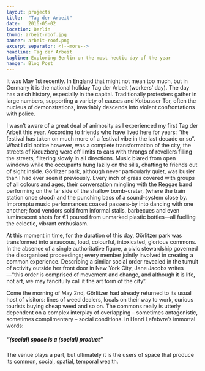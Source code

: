 ```yaml
---
layout: projects
title:  "Tag der Arbeit"
date:   2016-05-02
location: Berlin
thumb: arbeit-roof.jpg
banner: arbeit-roof.png
excerpt_separator: <!--more-->
headline: Tag der Arbeit
tagline: Exploring Berlin on the most hectic day of the year
hanger: Blog Post
---
```


It was May 1st recently. In England that might not mean too much, but in Germany it is the national holiday Tag der Arbeit (workers’ day). <!--more--> The day has a rich history, especially in the capital. Traditionally protesters gather in large numbers, supporting a variety of causes and Kotbusser Tor, often the nucleus of demonstrations, invariably descends into violent confrontations with police.

I wasn’t aware of a great deal of animosity as I experienced my first Tag der Arbeit this year. According to friends who have lived here for years: “the festival has taken on much more of a festival vibe in the last decade or so”. What I did notice however, was a complete transformation of the city, the streets of Kreuzberg were off limits to cars with throngs of revellers filling the streets, filtering slowly in all directions. Music blared from open windows while the occupants hung lazily on the sills, chatting to friends out of sight inside. Görlitzer park, although never particularly quiet, was busier than I had ever seen it previously. Every inch of grass covered with groups of all colours and ages, their conversation mingling with the Reggae band performing on the far side of the shallow bomb-crater, (where the train station once stood) and the punching bass of a sound-system close by. Impromptu music performances coaxed passers-by into dancing with one another; food vendors sold from informal stalls, barbecues and even luminescent shots for €1 poured from unmarked plastic bottles—all fuelling the eclectic, vibrant enthusiasm.

At this moment in time, for the duration of this day, Görlitzer park was transformed into a raucous, loud, colourful, intoxicated, glorious commons. In the absence of a single authoritative figure, a civic stewardship governed the disorganised proceedings; every member jointly involved in creating a common experience. Describing a similar social order revealed in the tumult of activity outside her front door in New York City, Jane Jacobs writes—“this order is comprised of movement and change, and although it is life, not art, we may fancifully call it the art form of the city”.

Come the morning of May 2nd, Görlitzer had already returned to its usual host of visitors: lines of weed dealers, locals on their way to work, curious tourists buying cheap weed and so on. The commons really is utterly dependent on a complex interplay of overlapping – sometimes antagonistic, sometimes complimentary – social conditions. In Henri Lefebvre’s immortal words:

##### “(social) space is a (social) product”

The venue plays a part, but ultimately it is the users of space that produce its common, social, spatial, temporal wealth.
